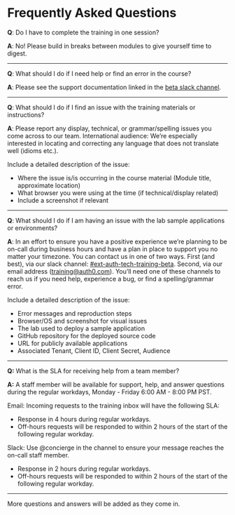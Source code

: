 # Frequently Asked Questions


**Q**: Do I have to complete the training in one session?

**A**: No! Please build in breaks between modules to give yourself time to digest.

---

**Q**: What should I do if I need help or find an error in the course?

**A**: Please see the support documentation linked in the [beta slack channel](https://auth0.slack.com/archives/C01GT5P5HRB).

---

**Q**: What should I do if I find an issue with the training materials or instructions?

**A**: Please report any display, technical, or grammar/spelling issues you come across to our team. International audience: We’re especially interested in locating and correcting any language that does not translate well (idioms etc.). 

Include a detailed description of the issue:

- Where the issue is/is occurring in the course material (Module title, approximate location)
- What browser you were using at the time (if technical/display related)
- Include a screenshot if relevant

---

**Q**: What should I do if I am having an issue with the lab sample applications or environments?

**A**: In an effort to ensure you have a positive experience we’re planning to be on-call during business hours and have a plan in place to support you no matter your timezone. You can contact us in one of two ways. First (and best), via our slack channel: [#ext-auth-tech-training-beta](https://auth0.slack.com/archives/C01GT5P5HRB). Second, via our email address (training@auth0.com). You’ll need one of these channels to reach us if you need help, experience a bug, or find a spelling/grammar error.

Include a detailed description of the issue:

- Error messages and reproduction steps
- Browser/OS and screenshot for visual issues
- The lab used to deploy a sample application
- GitHub repository for the deployed source code
- URL for publicly available applications
- Associated Tenant, Client ID, Client Secret, Audience 

---

**Q:** What is the SLA for receiving help from a team member?

**A:** A staff member will be available for support, help, and answer questions during the regular workdays, Monday - Friday 6:00 AM - 8:00 PM PST.

Email: Incoming requests to the training inbox will have the following SLA:
- Response in 4 hours during regular workdays.
- Off-hours requests will be responded to within 2 hours of the start of the following regular workday.

Slack: Use @concierge in the channel to ensure your message reaches the on-call staff member.
- Response in 2 hours during regular workdays.
- Off-hours requests will be responded to within 2 hours of the start of the following regular workday.

---

More questions and answers will be added as they come in. 
